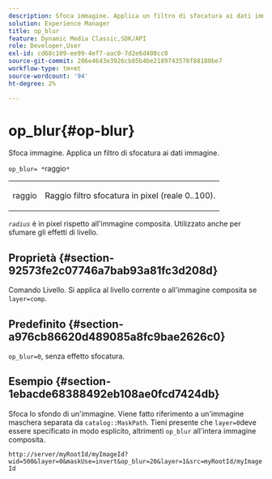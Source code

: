 ```yaml
---
description: Sfoca immagine. Applica un filtro di sfocatura ai dati immagine.
solution: Experience Manager
title: op_blur
feature: Dynamic Media Classic,SDK/API
role: Developer,User
exl-id: cd68c109-ee99-4ef7-aac0-7d2e6d408cc0
source-git-commit: 206e4643e3926cb85b4be2189743578f88180be7
workflow-type: tm+mt
source-wordcount: '94'
ht-degree: 2%

---
```


# op_blur{#op-blur}

Sfoca immagine. Applica un filtro di sfocatura ai dati immagine.

`op_blur= *`raggio`*`

<table id="simpletable_1DD41D819BE74130A77ECFC28486F70A"> 
 <tr class="strow"> 
  <td class="stentry"> <p><span class="varname"> raggio</span> </p> </td> 
  <td class="stentry"> <p>Raggio filtro sfocatura in pixel (reale 0..100). </p></td> 
 </tr> 
</table>

*`radius`* è in pixel rispetto all&#39;immagine composita. Utilizzato anche per sfumare gli effetti di livello.

## Proprietà {#section-92573fe2c07746a7bab93a81fc3d208d}

Comando Livello. Si applica al livello corrente o all&#39;immagine composita se `layer=comp`.

## Predefinito {#section-a976cb86620d489085a8fc9bae2626c0}

`op_blur=0`, senza effetto sfocatura.

## Esempio {#section-1ebacde68388492eb108ae0fcd7424db}

Sfoca lo sfondo di un&#39;immagine. Viene fatto riferimento a un&#39;immagine maschera separata da `catalog::MaskPath`. Tieni presente che `layer=0`deve essere specificato in modo esplicito, altrimenti `op_blur` all&#39;intera immagine composita.

`http://server/myRootId/myImageId?wid=500&layer=0&maskUse=invert&op_blur=20&layer=1&src=myRootId/myImageId`
